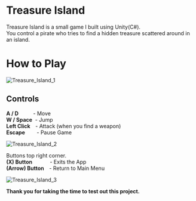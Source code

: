 # Treasure Island

Treasure Island is a small game I built using Unity(C#).</br> 
You control a pirate who tries to find a hidden treasure scattered around in an island.

# How to Play

![Treasure_Island_1](https://user-images.githubusercontent.com/115983223/200130834-10876920-b039-47a1-bc0c-6a4ef0a28e09.gif)

## Controls

**A / D**&nbsp; &nbsp; &nbsp; &nbsp; &nbsp; - Move</br>
**W / Space**&nbsp; - Jump</br>
**Left Click** - Attack (when you find a weapon)</br>
**Escape**&nbsp;&nbsp;&nbsp;&nbsp;&nbsp;&nbsp;&nbsp;&nbsp;- Pause Game</br>

![Treasure_Island_2](https://user-images.githubusercontent.com/115983223/200130918-045eb4c5-f160-43ec-a06a-892e51b2aee5.gif)

Buttons top right corner.</br>
**(X) Button**&nbsp;&nbsp;&nbsp;&nbsp;&nbsp;&nbsp;&nbsp;&nbsp;&nbsp;&nbsp;&nbsp;&nbsp;- Exits the App</br>
**(Arrow) Button** - Return to Main Menu</br>

![Treasure_Island_3](https://user-images.githubusercontent.com/115983223/200131968-5c47b92c-6186-408d-917e-3e57e03fcb22.gif)

**Thank you for taking the time to test out this project.**

